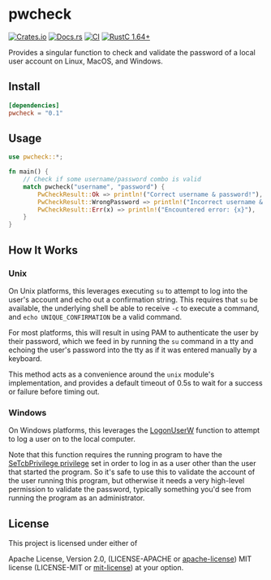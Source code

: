 # pwcheck

[![Crates.io][crates_img]][crates_lnk] [![Docs.rs][doc_img]][doc_lnk] [![CI][ci_img]][ci_lnk] [![RustC 1.64+][rustc_img]][rustc_lnk] 

[crates_img]: https://img.shields.io/crates/v/pwcheck.svg
[crates_lnk]: https://crates.io/crates/pwcheck
[doc_img]: https://docs.rs/pwcheck/badge.svg
[doc_lnk]: https://docs.rs/pwcheck
[ci_img]: https://github.com/chipsenkbeil/pwcheck/actions/workflows/ci.yml/badge.svg
[ci_lnk]: https://github.com/chipsenkbeil/pwcheck/actions/workflows/ci.yml
[rustc_img]: https://img.shields.io/badge/rustc_1.64.0+-lightgray.svg
[rustc_lnk]: https://blog.rust-lang.org/2022/09/22/Rust-1.64.0.html

Provides a singular function to check and validate the password of a local user
account on Linux, MacOS, and Windows.

## Install

```toml
[dependencies]
pwcheck = "0.1"
```

## Usage

```rust
use pwcheck::*;

fn main() {
    // Check if some username/password combo is valid
    match pwcheck("username", "password") {
        PwCheckResult::Ok => println!("Correct username & password!"),
        PwCheckResult::WrongPassword => println!("Incorrect username & password!"),
        PwCheckResult::Err(x) => println!("Encountered error: {x}"),
    }
}
```

## How It Works

### Unix

On Unix platforms, this leverages executing `su` to attempt to log into the user's account and
echo out a confirmation string. This requires that `su` be available, the underlying shell be
able to receive `-c` to execute a command, and `echo UNIQUE_CONFIRMATION` be a valid command.

For most platforms, this will result in using PAM to authenticate the user by their password,
which we feed in by running the `su` command in a tty and echoing the user's password into the
tty as if it was entered manually by a keyboard.

This method acts as a convenience around the `unix` module's implementation, and provides a
default timeout of 0.5s to wait for a success or failure before timing out.

### Windows

On Windows platforms, this leverages the
[LogonUserW](https://learn.microsoft.com/en-us/windows/win32/api/winbase/nf-winbase-logonuserw)
function to attempt to log a user on to the local computer.

Note that this function requires the running program to have the [SeTcbPrivilege
privilege][SeTcbPrivilege] set in order to log in as a user other than the user that started
the program. So it's safe to use this to validate the account of the user running this program,
but otherwise it needs a very high-level permission to validate the password, typically
something you'd see from running the program as an administrator.

[SeTcbPrivilege]: https://learn.microsoft.com/en-us/windows/security/threat-protection/security-policy-settings/act-as-part-of-the-operating-system

## License

This project is licensed under either of

Apache License, Version 2.0, (LICENSE-APACHE or
[apache-license][apache-license]) MIT license (LICENSE-MIT or
[mit-license][mit-license]) at your option.

[apache-license]: http://www.apache.org/licenses/LICENSE-2.0
[mit-license]: http://opensource.org/licenses/MIT
